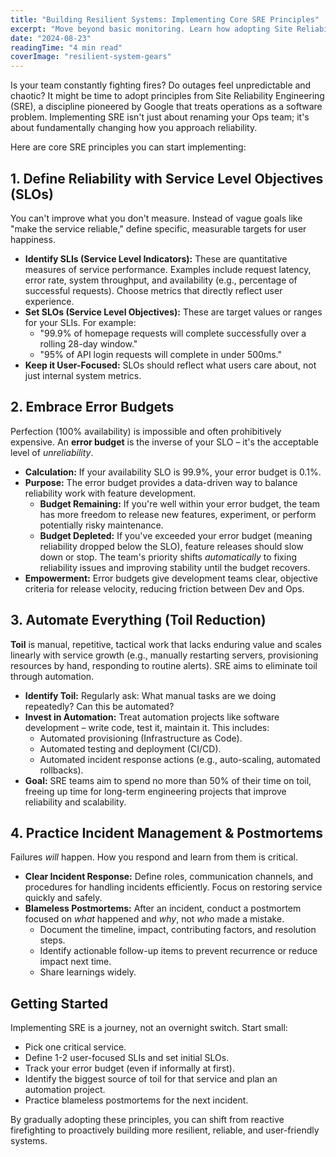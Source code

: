 ```yaml
---
title: "Building Resilient Systems: Implementing Core SRE Principles"
excerpt: "Move beyond basic monitoring. Learn how adopting Site Reliability Engineering (SRE) principles like SLOs, error budgets, and automation builds more reliable software."
date: "2024-08-23"
readingTime: "4 min read"
coverImage: "resilient-system-gears"
---
```


Is your team constantly fighting fires? Do outages feel unpredictable and chaotic? It might be time to adopt principles from Site Reliability Engineering (SRE), a discipline pioneered by Google that treats operations as a software problem. Implementing SRE isn't just about renaming your Ops team; it's about fundamentally changing how you approach reliability.

Here are core SRE principles you can start implementing:

## 1. Define Reliability with Service Level Objectives (SLOs)

You can't improve what you don't measure. Instead of vague goals like "make the service reliable," define specific, measurable targets for user happiness.

*   **Identify SLIs (Service Level Indicators):** These are quantitative measures of service performance. Examples include request latency, error rate, system throughput, and availability (e.g., percentage of successful requests). Choose metrics that directly reflect user experience.
*   **Set SLOs (Service Level Objectives):** These are target values or ranges for your SLIs. For example:
    *   "99.9% of homepage requests will complete successfully over a rolling 28-day window."
    *   "95% of API login requests will complete in under 500ms."
*   **Keep it User-Focused:** SLOs should reflect what users care about, not just internal system metrics.

## 2. Embrace Error Budgets

Perfection (100% availability) is impossible and often prohibitively expensive. An **error budget** is the inverse of your SLO – it's the acceptable level of *unreliability*.

*   **Calculation:** If your availability SLO is 99.9%, your error budget is 0.1%.
*   **Purpose:** The error budget provides a data-driven way to balance reliability work with feature development.
    *   **Budget Remaining:** If you're well within your error budget, the team has more freedom to release new features, experiment, or perform potentially risky maintenance.
    *   **Budget Depleted:** If you've exceeded your error budget (meaning reliability dropped below the SLO), feature releases should slow down or stop. The team's priority shifts *automatically* to fixing reliability issues and improving stability until the budget recovers.
*   **Empowerment:** Error budgets give development teams clear, objective criteria for release velocity, reducing friction between Dev and Ops.

## 3. Automate Everything (Toil Reduction)

**Toil** is manual, repetitive, tactical work that lacks enduring value and scales linearly with service growth (e.g., manually restarting servers, provisioning resources by hand, responding to routine alerts). SRE aims to eliminate toil through automation.

*   **Identify Toil:** Regularly ask: What manual tasks are we doing repeatedly? Can this be automated?
*   **Invest in Automation:** Treat automation projects like software development – write code, test it, maintain it. This includes:
    *   Automated provisioning (Infrastructure as Code).
    *   Automated testing and deployment (CI/CD).
    *   Automated incident response actions (e.g., auto-scaling, automated rollbacks).
*   **Goal:** SRE teams aim to spend no more than 50% of their time on toil, freeing up time for long-term engineering projects that improve reliability and scalability.

## 4. Practice Incident Management & Postmortems

Failures *will* happen. How you respond and learn from them is critical.

*   **Clear Incident Response:** Define roles, communication channels, and procedures for handling incidents efficiently. Focus on restoring service quickly and safely.
*   **Blameless Postmortems:** After an incident, conduct a postmortem focused on *what* happened and *why*, not *who* made a mistake.
    *   Document the timeline, impact, contributing factors, and resolution steps.
    *   Identify actionable follow-up items to prevent recurrence or reduce impact next time.
    *   Share learnings widely.

## Getting Started

Implementing SRE is a journey, not an overnight switch. Start small:

*   Pick one critical service.
*   Define 1-2 user-focused SLIs and set initial SLOs.
*   Track your error budget (even if informally at first).
*   Identify the biggest source of toil for that service and plan an automation project.
*   Practice blameless postmortems for the next incident.

By gradually adopting these principles, you can shift from reactive firefighting to proactively building more resilient, reliable, and user-friendly systems.
